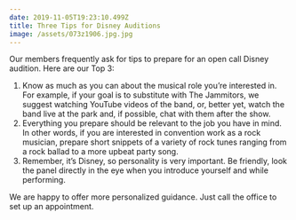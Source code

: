 ```yaml
---
date: 2019-11-05T19:23:10.499Z
title: Three Tips for Disney Auditions
image: /assets/073z1906.jpg.jpg
---
```

Our members frequently ask for tips to prepare for an open call Disney audition. Here are our Top 3:

1. Know as much as you can about the musical role you’re interested in. For example, if your goal is to substitute with The Jammitors, we suggest watching YouTube videos of the band, or, better yet, watch the band live at the park and, if possible, chat with them after the show.
2. Everything you prepare should be relevant to the job you have in mind. In other words, if you are interested in convention work as a rock musician, prepare short snippets of a variety of rock tunes ranging from a rock ballad to a more upbeat party song.
3. Remember, it’s Disney, so personality is very important. Be friendly, look the panel directly in the eye when you introduce yourself and while performing.

We are happy to offer more personalized guidance. Just call the office to set up an appointment.
